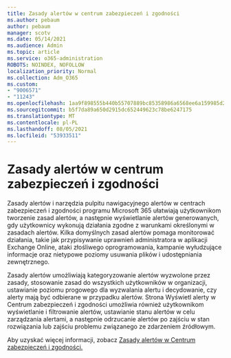 ```yaml
---
title: Zasady alertów w centrum zabezpieczeń i zgodności
ms.author: pebaum
author: pebaum
manager: scotv
ms.date: 05/14/2021
ms.audience: Admin
ms.topic: article
ms.service: o365-administration
ROBOTS: NOINDEX, NOFOLLOW
localization_priority: Normal
ms.collection: Adm_O365
ms.custom:
- "9006571"
- "11243"
ms.openlocfilehash: 1aa9f898555b440b55707889bc85358986a6568ee6a159985d2e60041cff7750
ms.sourcegitcommit: b5f7da89a650d2915dc652449623c78be6247175
ms.translationtype: MT
ms.contentlocale: pl-PL
ms.lasthandoff: 08/05/2021
ms.locfileid: "53933511"
---
```

# <a name="alert-policies-in-the-security-and-compliance-center"></a>Zasady alertów w centrum zabezpieczeń i zgodności

Zasady alertów i narzędzia pulpitu nawigacyjnego alertów w centrach zabezpieczeń i zgodności programu Microsoft 365 ułatwiają użytkownikom tworzenie zasad alertów, a następnie wyświetlanie alertów generowanych, gdy użytkownicy wykonują działania zgodne z warunkami określonymi w zasadach alertów. Kilka domyślnych zasad alertów pomaga monitorować działania, takie jak przypisywanie uprawnień administratora w aplikacji Exchange Online, ataki złośliwego oprogramowania, kampanie wyłudzujące informacje oraz nietypowe poziomy usuwania plików i udostępniania zewnętrznego.

Zasady alertów umożliwiają kategoryzowanie alertów wyzwolone przez zasady, stosowanie zasad do wszystkich użytkowników w organizacji, ustawianie poziomu progowego dla wyzwalania alertu i decydowanie, czy alerty mają być odbierane w przypadku alertów. Strona Wyświetl alerty w Centrum zabezpieczeń i zgodności umożliwia również użytkownikom wyświetlanie i filtrowanie alertów, ustawianie stanu alertów w celu zarządzania alertami, a następnie odrzucanie alertów po zajściu w stan rozwiązania lub zajściu problemu związanego ze zdarzeniem źródłowym.

Aby uzyskać więcej informacji, zobacz [Zasady alertów w Centrum zabezpieczeń i zgodności.](/microsoft-365/compliance/alert-policies)